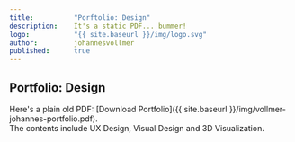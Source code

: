 ```yaml
---
title:          "Porftolio: Design"
description:    It's a static PDF... bummer!
logo:           "{{ site.baseurl }}/img/logo.svg"
author:         johannesvollmer
published: 	    true
---
```


## Portfolio: Design

Here's a plain old PDF: [Download Portfolio]({{ site.baseurl }}/img/vollmer-johannes-portfolio.pdf).   
The contents include UX Design, Visual Design and 3D Visualization.
